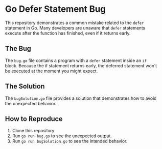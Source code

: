 # Go Defer Statement Bug

This repository demonstrates a common mistake related to the `defer` statement in Go. Many developers are unaware that `defer` statements execute after the function has finished, even if it returns early.

## The Bug

The `bug.go` file contains a program with a `defer` statement inside an `if` block. Because the if statement returns early, the deferred statement won't be executed at the moment you might expect.

## The Solution

The `bugSolution.go` file provides a solution that demonstrates how to avoid the unexpected behavior.  

## How to Reproduce

1. Clone this repository
2. Run `go run bug.go` to see the unexpected output.
3. Run `go run bugSolution.go` to see the intended behavior. 